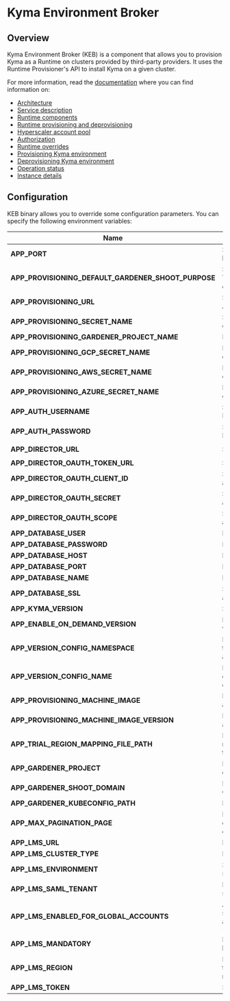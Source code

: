 # Kyma Environment Broker

## Overview

Kyma Environment Broker (KEB) is a component that allows you to provision Kyma as a Runtime on clusters provided by third-party providers. It uses the Runtime Provisioner's API to install Kyma on a given cluster.

For more information, read the [documentation](../../docs/kyma-environment-broker) where you can find information on:

- [Architecture](https://github.com/kyma-project/control-plane/blob/master/docs/kyma-environment-broker/02-01-architecture.md)
- [Service description](https://github.com/kyma-project/control-plane/blob/master/docs/kyma-environment-broker/03-01-service-description.md)
- [Runtime components](https://github.com/kyma-project/control-plane/blob/master/docs/kyma-environment-broker/03-02-runtime-components.md)
- [Runtime provisioning and deprovisioning](https://github.com/kyma-project/control-plane/blob/master/docs/kyma-environment-broker/03-03-runtime-provisioning-and-deprovisioning.md)
- [Hyperscaler account pool](https://github.com/kyma-project/control-plane/blob/master/docs/kyma-environment-broker/03-04-hyperscaler-account-pool.md)
- [Authorization](https://github.com/kyma-project/control-plane/blob/master/docs/kyma-environment-broker/03-05-authorization.md)
- [Runtime overrides](https://github.com/kyma-project/control-plane/blob/master/docs/kyma-environment-broker/03-06-runtime-overrides.md)
- [Provisioning Kyma environment](https://github.com/kyma-project/control-plane/blob/master/docs/kyma-environment-broker/08-01-provisioning-kyma-environment.md)
- [Deprovisioning Kyma environment](https://github.com/kyma-project/control-plane/blob/master/docs/kyma-environment-broker/08-02-deprovisioning-kyma-environment.md)
- [Operation status](https://github.com/kyma-project/control-plane/blob/master/docs/kyma-environment-broker/08-03-operation-status.md)
- [Instance details](https://github.com/kyma-project/control-plane/blob/master/docs/kyma-environment-broker/08-04-instance-details.md)

## Configuration

KEB binary allows you to override some configuration parameters. You can specify the following environment variables:

| Name | Description | Default value |
|-----|---------|:--------:|
| **APP_PORT** | Specifies the port on which the HTTP server listens. | `8080` |
| **APP_PROVISIONING_DEFAULT_GARDENER_SHOOT_PURPOSE** | Specifies the purpose of the created cluster. The possible values are: `development`, `evaluation`, `production`, `testing`. | `development` |
| **APP_PROVISIONING_URL** | Specifies a URL to the Runtime Provisioner's API. | None |
| **APP_PROVISIONING_SECRET_NAME** | Specifies the name of the Secret which holds credentials to the Runtime Provisioner's API. | None |
| **APP_PROVISIONING_GARDENER_PROJECT_NAME** | Defines the Gardener project name. | `true` |
| **APP_PROVISIONING_GCP_SECRET_NAME** | Defines the name of the Secret which holds credentials to GCP. | None |
| **APP_PROVISIONING_AWS_SECRET_NAME** | Defines the name of the Secret which holds credentials to AWS. | None |
| **APP_PROVISIONING_AZURE_SECRET_NAME** | Defines the name of the Secret which holds credentials to Azure. | None |
| **APP_AUTH_USERNAME** | Specifies the Kyma Environment Service Broker authentication username. | None |
| **APP_AUTH_PASSWORD** | Specifies the Kyma Environment Service Broker authentication password. | None |
| **APP_DIRECTOR_URL** | Specifies the Director's URL. | `http://compass-director.compass-system.svc.cluster.local:3000/graphql` |
| **APP_DIRECTOR_OAUTH_TOKEN_URL** | Specifies the URL for OAuth authentication. | None |
| **APP_DIRECTOR_OAUTH_CLIENT_ID** | Specifies the client ID for OAuth authentication. | None |
| **APP_DIRECTOR_OAUTH_SECRET** | Specifies the client secret for OAuth authentication. | None |
| **APP_DIRECTOR_OAUTH_SCOPE** | Specifies the scopes for OAuth authentication. | `runtime:read runtime:write` |
| **APP_DATABASE_USER** | Defines the database username. | `postgres` |
| **APP_DATABASE_PASSWORD** | Defines the database user password. | `password` |
| **APP_DATABASE_HOST** | Defines the database host. | `localhost` |
| **APP_DATABASE_PORT** | Defines the database port. | `5432` |
| **APP_DATABASE_NAME** | Defines the database name. | `broker` |
| **APP_DATABASE_SSL** | Specifies the SSL Mode for PostgrSQL. See all the possible values [here](https://www.postgresql.org/docs/9.1/libpq-ssl.html).  | `disable`|
| **APP_KYMA_VERSION** | Specifies the default Kyma version. | None |
| **APP_ENABLE_ON_DEMAND_VERSION** | If set to `true`, a user can specify a Kyma version in a provisioning request. | `false` |
| **APP_VERSION_CONFIG_NAMESPACE** | Defines the Namespace with the ConfigMap that contains Kyma versions for global accounts configuration. | None |
| **APP_VERSION_CONFIG_NAME** | Defines the name of the ConfigMap that contains Kyma versions for global accounts configuration. | None |
| **APP_PROVISIONING_MACHINE_IMAGE** | Defines the Gardener machine image used in a provisioned node. | None |
| **APP_PROVISIONING_MACHINE_IMAGE_VERSION** | Defines the Gardener image version used in a provisioned cluster. | None |
| **APP_TRIAL_REGION_MAPPING_FILE_PATH** | Defines a path to the file which contains a mapping between the platform region and the Trial plan region. | None |
| **APP_GARDENER_PROJECT** | Defines the on which the cluster will be created | `kyma-dev` |
| **APP_GARDENER_SHOOT_DOMAIN** | Defines the domain for clusters created on Gardener | `shoot.canary.k8s-hana.ondemand.com` |
| **APP_GARDENER_KUBECONFIG_PATH** | Defines the path to kubeconfig for Gardener | `/gardener/kubeconfig/kubeconfig` |
| **APP_MAX_PAGINATION_PAGE** | Defines the maximum number of objects that can be queried in one page using the endpoints that use pagination. | `100` |
| **APP_LMS_URL** | Defines the URL for the LMS system. | None |
| **APP_LMS_CLUSTER_TYPE** | Defines the cluster type for the LMS system. | `single-node` |
| **APP_LMS_ENVIRONMENT** | Specifies the environment for the LMS system. | `dev` |
| **APP_LMS_SAML_TENANT** | Defines the SAML tenant for the LMS system. | None |
| **APP_LMS_ENABLED_FOR_GLOBAL_ACCOUNTS** | An LMS instance gets provisioned for the specified Global Accounts. Possible values are `all`, `none`, `{global-account-ID-1}, {global-account-ID-2}, ...` | `all` |
| **APP_LMS_MANDATORY** | Defines whether failing LMS activation will break provisioning. | `true` |
| **APP_LMS_REGION** | Defines the region for the LMS system. If set, this region is always used. If empty, the region is mapped from the OSB API request. | None |
| **APP_LMS_TOKEN** | Specifies the token for the LMS system. | None |
